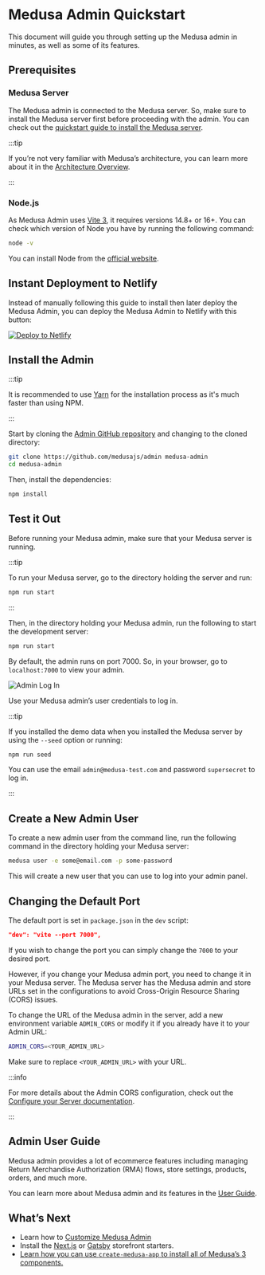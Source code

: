 # Medusa Admin Quickstart

This document will guide you through setting up the Medusa admin in minutes, as well as some of its features.

## Prerequisites

### Medusa Server

The Medusa admin is connected to the Medusa server. So, make sure to install the Medusa server first before proceeding with the admin. You can check out the [quickstart guide to install the Medusa server](../quickstart/quick-start).

:::tip

If you’re not very familiar with Medusa’s architecture, you can learn more about it in the [Architecture Overview](../introduction#architecture-overview).

:::

### Node.js

As Medusa Admin uses [Vite 3](https://vitejs.dev/guide/#scaffolding-your-first-vite-project), it requires versions 14.8+ or 16+. You can check which version of Node you have by running the following command:

```bash noReport
node -v
```

You can install Node from the [official website](https://nodejs.org/en/).

## Instant Deployment to Netlify

Instead of manually following this guide to install then later deploy the Medusa Admin, you can deploy the Medusa Admin to Netlify with this button:

<a href="https://app.netlify.com/start/deploy?repository=https://github.com/medusajs/admin" class="img-url">
  <img src="https://www.netlify.com/img/deploy/button.svg" alt="Deploy to Netlify" class="no-zoom-img" />
</a>

## Install the Admin

:::tip

It is recommended to use [Yarn](https://yarnpkg.com/getting-started/install) for the installation process as it's much faster than using NPM.

:::

Start by cloning the [Admin GitHub repository](https://github.com/medusajs/admin) and changing to the cloned directory:

```bash
git clone https://github.com/medusajs/admin medusa-admin
cd medusa-admin
```

Then, install the dependencies:

```bash npm2yarn
npm install
```

## Test it Out

Before running your Medusa admin, make sure that your Medusa server is running.

:::tip

To run your Medusa server, go to the directory holding the server and run:

```bash npm2yarn
npm run start
```

:::

Then, in the directory holding your Medusa admin, run the following to start the development server:

```bash npm2yarn
npm run start
```

By default, the admin runs on port 7000. So, in your browser, go to `localhost:7000` to view your admin.

![Admin Log In](https://res.cloudinary.com/dza7lstvk/image/upload/v1668001604/Medusa%20Docs/Screenshots/XYqMCo9_hq1fsv.png)

Use your Medusa admin’s user credentials to log in.

:::tip

If you installed the demo data when you installed the Medusa server by using the `--seed` option or running:

```bash npm2yarn
npm run seed
```

You can use the email `admin@medusa-test.com` and password `supersecret` to log in.

:::

## Create a New Admin User

To create a new admin user from the command line, run the following command in the directory holding your Medusa server:

```bash
medusa user -e some@email.com -p some-password
```

This will create a new user that you can use to log into your admin panel.

## Changing the Default Port

The default port is set in `package.json` in the `dev` script:

```json
"dev": "vite --port 7000",
```

If you wish to change the port you can simply change the `7000` to your desired port.

However, if you change your Medusa admin port, you need to change it in your Medusa server. The Medusa server has the Medusa admin and store URLs set in the configurations to avoid Cross-Origin Resource Sharing (CORS) issues.

To change the URL of the Medusa admin in the server, add a new environment variable `ADMIN_CORS` or modify it if you already have it to your Admin URL:

```bash
ADMIN_CORS=<YOUR_ADMIN_URL>
```

Make sure to replace `<YOUR_ADMIN_URL>` with your URL.

:::info

For more details about the Admin CORS configuration, check out the [Configure your Server documentation](../usage/configurations.md#admin-cors).

:::

## Admin User Guide

Medusa admin provides a lot of ecommerce features including managing Return Merchandise Authorization (RMA) flows, store settings, products, orders, and much more.

You can learn more about Medusa admin and its features in the [User Guide](../user-guide/index.mdx).

## What’s Next

- Learn how to [Customize Medusa Admin](./development.md)
- Install the [Next.js](../starters/nextjs-medusa-starter.md) or [Gatsby](../starters/gatsby-medusa-starter.mdx) storefront starters.
- [Learn how you can use `create-medusa-app` to install all of Medusa’s 3 components.](../usage/create-medusa-app.mdx)
